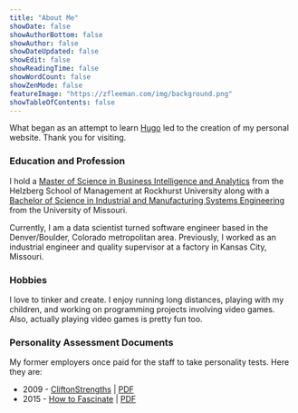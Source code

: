 ```yaml
---
title: "About Me"
showDate: false
showAuthorBottom: false
showAuthor: false
showDateUpdated: false
showEdit: false
showReadingTime: false
showWordCount: false
showZenMode: false
featureImage: "https://zfleeman.com/img/background.png"
showTableOfContents: false
---
```


What began as an attempt to learn [Hugo](https://gohugo.io) led to the creation of my personal website. Thank you for visiting.

### Education and Profession

I hold a [Master of Science in Business Intelligence and Analytics](https://www.rockhurst.edu/helzberg/msbia) from the Helzberg School of Management at Rockhurst University along with a [Bachelor of Science in Industrial and Manufacturing Systems Engineering](https://engineering.missouri.edu/departments/imse/) from the University of Missouri.

Currently, I am a data scientist turned software engineer based in the Denver/Boulder, Colorado metropolitan area. Previously, I worked as an industrial engineer and quality supervisor at a factory in Kansas City, Missouri.

### Hobbies

I love to tinker and create. I enjoy running long distances, playing with my children, and working on programming projects involving video games. Also, actually playing video games is pretty fun too.

### Personality Assessment Documents

My former employers once paid for the staff to take personality tests. Here they are:
- 2009 - [CliftonStrengths](https://www.strengthsquest.com/home.aspx) | [PDF](2009_strengthsquest.pdf)
- 2015 - [How to Fascinate](https://www.howtofascinate.com/) | [PDF](2015_fascination_advantage.pdf)
